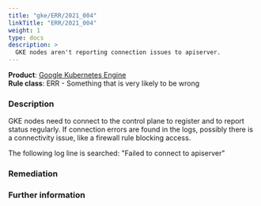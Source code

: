 ```yaml
---
title: "gke/ERR/2021_004"
linkTitle: "ERR/2021_004"
weight: 1
type: docs
description: >
  GKE nodes aren't reporting connection issues to apiserver.
---
```


**Product**: [Google Kubernetes Engine](https://cloud.google.com/kubernetes-engine)\
**Rule class**: ERR - Something that is very likely to be wrong

### Description


GKE nodes need to connect to the control plane to register and to report status
regularly. If connection errors are found in the logs, possibly there is a
connectivity issue, like a firewall rule blocking access.

The following log line is searched: "Failed to connect to apiserver"

### Remediation

### Further information
